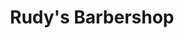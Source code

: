 ---
title: "Rudy's Barbershop"
url: /portland/rudys-barbershop-southeast-13th-avenue/
shop: Friseur
---